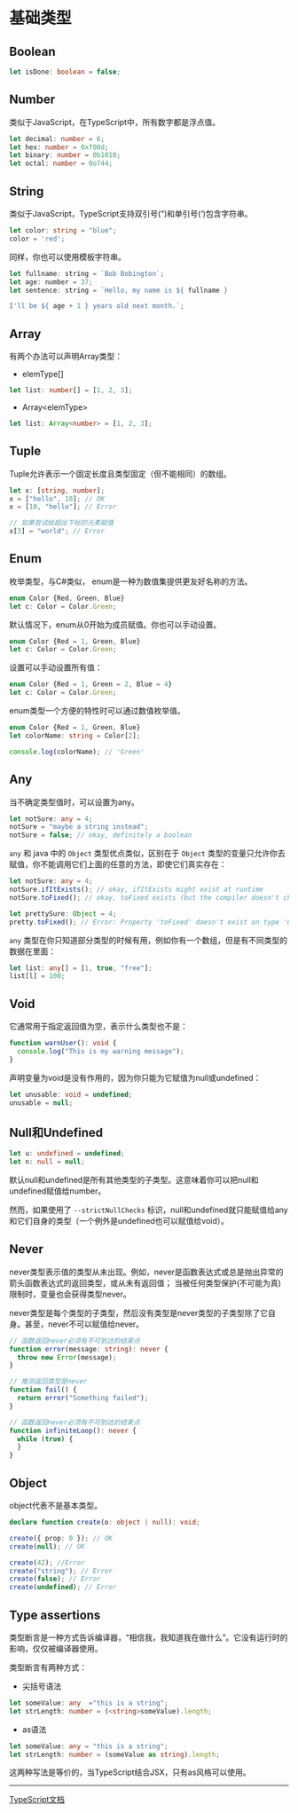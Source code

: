 # 基础类型

## Boolean

```typescript
let isDone: boolean = false;
```

## Number

类似于JavaScript，在TypeScript中，所有数字都是浮点值。

```typescript
let decimal: number = 6;
let hex: number = 0xf00d;
let binary: number = 0b1010;
let octal: number = 0o744;
```

## String

类似于JavaScript，TypeScript支持双引号(“)和单引号(‘)包含字符串。

```typescript
let color: string = "blue";
color = 'red';
```

同样，你也可以使用模板字符串。

```js
let fullname: string = `Bob Bobington`;
let age: number = 37;
let sentence: string = `Hello, my name is ${ fullname }

I'll be ${ age + 1 } years old next month.`;
```

## Array

有两个办法可以声明Array类型：

- elemType[]

```typescript
let list: number[] = [1, 2, 3];
```

- Array\<elemType\>

```typescript
let list: Array<number> = [1, 2, 3];
```

## Tuple

Tuple允许表示一个固定长度且类型固定（但不能相同）的数组。

```typescript
let x: [string, number];
x = ["hello", 10]; // OK
x = [10, "hello"]; // Error
```

```typescript
// 如果尝试给超出下标的元素赋值
x[3] = "world"; // Error
```

## Enum

枚举类型，与C#类似， enum是一种为数值集提供更友好名称的方法。 

```typescript
enum Color {Red, Green, Blue}
let c: Color = Color.Green;
```

默认情况下，enum从0开始为成员赋值。你也可以手动设置。

```typescript
enum Color {Red = 1, Green, Blue}
let c: Color = Color.Green;
```

设置可以手动设置所有值：

```typescript
enum Color {Red = 1, Green = 2, Blue = 4}
let c: Color = Color.Green;
```

enum类型一个方便的特性时可以通过数值枚举值。

```typescript
enum Color {Red = 1, Green, Blue}
let colorName: string = Color[2];

console.log(colorName); // 'Green'
```

## Any

当不确定类型值时，可以设置为any。

```typescript
let notSure: any = 4;
notSure = "maybe a string instead";
notSure = false; // okay, definitely a boolean
```

`any` 和 java 中的 `Object` 类型优点类似，区别在于 `Object` 类型的变量只允许你去赋值，你不能调用它们上面的任意的方法，即使它们真实存在：

```typescript
let notSure: any = 4;
notSure.ifItExists(); // okay, ifItExists might exist at runtime
notSure.toFixed(); // okay, toFixed exists (but the compiler doesn't check)

let prettySure: Object = 4;
pretty.toFixed(); // Error: Property 'toFixed' doesn't exist on type 'Object'.
```

`any` 类型在你只知道部分类型的时候有用，例如你有一个数组，但是有不同类型的数据在里面：

```typescript
let list: any[] = [1, true, "free"];
list[l] = 100;
```

## Void

它通常用于指定返回值为空，表示什么类型也不是：

```typescript
function warnUser(): void {
  console.log("This is my warning message");
}
```

声明变量为void是没有作用的，因为你只能为它赋值为null或undefined：

```typescript
let unusable: void = undefined;
unusable = null;
```

## Null和Undefined

```typescript
let u: undefined = undefined;
let n: null = null;
```

默认null和undefined是所有其他类型的子类型。这意味着你可以把null和undefined赋值给number。

然而，如果使用了 `--strictNullChecks` 标识，null和undefined就只能赋值给any和它们自身的类型（一个例外是undefined也可以赋值给void）。

## Never

never类型表示值的类型从未出现。例如，never是函数表达式或总是抛出异常的箭头函数表达式的返回类型，或从未有返回值； 当被任何类型保护(不可能为真)限制时，变量也会获得类型never。 

never类型是每个类型的子类型，然后没有类型是never类型的子类型除了它自身。甚至，never不可以赋值给never。

```typescript
// 函数返回never必须有不可到达的结束点
function error(message: string): never {
  throw new Error(message);
}

// 推测返回类型是never
function fail() {
  return error("Something failed");
}

// 函数返回never必须有不可到达的结束点
function infiniteLoop(): never {
  while (true) {
  }
}
```

## Object

object代表不是基本类型。

```typescript
declare function create(o: object | null): void;

create({ prop: 0 }); // OK
create(null); // OK

create(42); //Error
create("string"); // Error
create(false); // Error
create(undefined); // Error
```

## Type assertions

类型断言是一种方式告诉编译器，“相信我，我知道我在做什么”。它没有运行时的影响，仅仅被编译器使用。

类型断言有两种方式：

- 尖括号语法	

```typescript
let someValue: any  ="this is a string";
let strLength: number = (<string>someValue).length;
```

- as语法

```typescript
let someValue: any = "this is a string";
let strLength: number = (someValue as string).length;
```

这两种写法是等价的，当TypeScript结合JSX，只有as风格可以使用。

---

[TypeScript文档]( https://www.typescriptlang.org/docs/handbook/basic-types.html#introduction )















